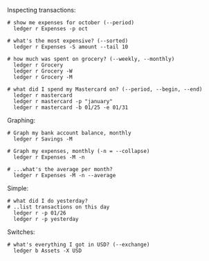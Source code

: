 Inspecting transactions:

    # show me expenses for october (--period)
      ledger r Expenses -p oct

    # what's the most expensive? (--sorted)
      ledger r Expenses -S amount --tail 10

    # how much was spent on grocery? (--weekly, --monthly)
      ledger r Grocery
      ledger r Grocery -W
      ledger r Grocery -M

    # what did I spend my Mastercard on? (--period, --begin, --end)
      ledger r mastercard
      ledger r mastercard -p "january"
      ledger r mastercard -b 01/25 -e 01/31

Graphing:

    # Graph my bank account balance, monthly
      ledger r Savings -M

    # Graph my expenses, monthly (-n = --collapse)
      ledger r Expenses -M -n

    # ...what's the average per month?
      ledger r Expenses -M -n --average

Simple:

    # what did I do yesterday?
    # ..list transactions on this day
      ledger r -p 01/26
      ledger r -p yesterday

Switches:

    # what's everything I got in USD? (--exchange)
      ledger b Assets -X USD
